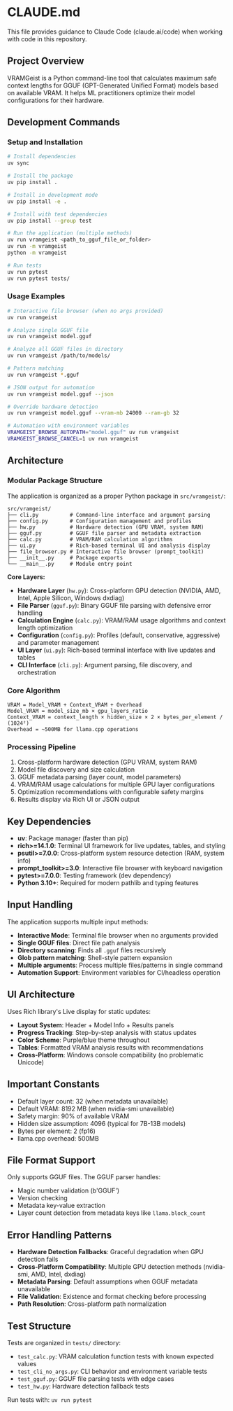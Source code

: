 # CLAUDE.md

This file provides guidance to Claude Code (claude.ai/code) when working with code in this repository.

## Project Overview

VRAMGeist is a Python command-line tool that calculates maximum safe context lengths for GGUF (GPT-Generated Unified Format) models based on available VRAM. It helps ML practitioners optimize their model configurations for their hardware.

## Development Commands

### Setup and Installation
```bash
# Install dependencies
uv sync

# Install the package
uv pip install .

# Install in development mode
uv pip install -e .

# Install with test dependencies
uv pip install --group test

# Run the application (multiple methods)
uv run vramgeist <path_to_gguf_file_or_folder>
uv run -m vramgeist
python -m vramgeist

# Run tests
uv run pytest
uv run pytest tests/
```

### Usage Examples
```bash
# Interactive file browser (when no args provided)
uv run vramgeist

# Analyze single GGUF file
uv run vramgeist model.gguf

# Analyze all GGUF files in directory
uv run vramgeist /path/to/models/

# Pattern matching
uv run vramgeist *.gguf

# JSON output for automation
uv run vramgeist model.gguf --json

# Override hardware detection
uv run vramgeist model.gguf --vram-mb 24000 --ram-gb 32

# Automation with environment variables
VRAMGEIST_BROWSE_AUTOPATH="model.gguf" uv run vramgeist
VRAMGEIST_BROWSE_CANCEL=1 uv run vramgeist
```

## Architecture

### Modular Package Structure
The application is organized as a proper Python package in `src/vramgeist/`:

```
src/vramgeist/
├── cli.py          # Command-line interface and argument parsing
├── config.py       # Configuration management and profiles  
├── hw.py           # Hardware detection (GPU VRAM, system RAM)
├── gguf.py         # GGUF file parser and metadata extraction
├── calc.py         # VRAM/RAM calculation algorithms
├── ui.py           # Rich-based terminal UI and analysis display
├── file_browser.py # Interactive file browser (prompt_toolkit)
├── __init__.py     # Package exports
└── __main__.py     # Module entry point
```

**Core Layers:**
- **Hardware Layer** (`hw.py`): Cross-platform GPU detection (NVIDIA, AMD, Intel, Apple Silicon, Windows dxdiag)
- **File Parser** (`gguf.py`): Binary GGUF file parsing with defensive error handling
- **Calculation Engine** (`calc.py`): VRAM/RAM usage algorithms and context length optimization
- **Configuration** (`config.py`): Profiles (default, conservative, aggressive) and parameter management
- **UI Layer** (`ui.py`): Rich-based terminal interface with live updates and tables
- **CLI Interface** (`cli.py`): Argument parsing, file discovery, and orchestration

### Core Algorithm
```
VRAM = Model_VRAM + Context_VRAM + Overhead
Model_VRAM = model_size_mb × gpu_layers_ratio  
Context_VRAM = context_length × hidden_size × 2 × bytes_per_element / (1024²)
Overhead = ~500MB for llama.cpp operations
```

### Processing Pipeline
1. Cross-platform hardware detection (GPU VRAM, system RAM)
2. Model file discovery and size calculation
3. GGUF metadata parsing (layer count, model parameters)
4. VRAM/RAM usage calculations for multiple GPU layer configurations
5. Optimization recommendations with configurable safety margins
6. Results display via Rich UI or JSON output

## Key Dependencies

- **uv**: Package manager (faster than pip)
- **rich>=14.1.0**: Terminal UI framework for live updates, tables, and styling
- **psutil>=7.0.0**: Cross-platform system resource detection (RAM, system info)
- **prompt_toolkit>=3.0**: Interactive file browser with keyboard navigation
- **pytest>=7.0.0**: Testing framework (dev dependency)
- **Python 3.10+**: Required for modern pathlib and typing features

## Input Handling

The application supports multiple input methods:
- **Interactive Mode**: Terminal file browser when no arguments provided
- **Single GGUF files**: Direct file path analysis
- **Directory scanning**: Finds all `.gguf` files recursively
- **Glob pattern matching**: Shell-style pattern expansion
- **Multiple arguments**: Process multiple files/patterns in single command
- **Automation Support**: Environment variables for CI/headless operation

## UI Architecture

Uses Rich library's Live display for static updates:
- **Layout System**: Header + Model Info + Results panels
- **Progress Tracking**: Step-by-step analysis with status updates
- **Color Scheme**: Purple/blue theme throughout
- **Tables**: Formatted VRAM analysis results with recommendations
- **Cross-Platform**: Windows console compatibility (no problematic Unicode)

## Important Constants

- Default layer count: 32 (when metadata unavailable)
- Default VRAM: 8192 MB (when nvidia-smi unavailable)
- Safety margin: 90% of available VRAM
- Hidden size assumption: 4096 (typical for 7B-13B models)
- Bytes per element: 2 (fp16)
- llama.cpp overhead: 500MB

## File Format Support

Only supports GGUF files. The GGUF parser handles:
- Magic number validation (b'GGUF')
- Version checking
- Metadata key-value extraction
- Layer count detection from metadata keys like `llama.block_count`

## Error Handling Patterns

- **Hardware Detection Fallbacks**: Graceful degradation when GPU detection fails
- **Cross-Platform Compatibility**: Multiple GPU detection methods (nvidia-smi, AMD, Intel, dxdiag)
- **Metadata Parsing**: Default assumptions when GGUF metadata unavailable
- **File Validation**: Existence and format checking before processing
- **Path Resolution**: Cross-platform path normalization

## Test Structure

Tests are organized in `tests/` directory:
- `test_calc.py`: VRAM calculation function tests with known expected values
- `test_cli_no_args.py`: CLI behavior and environment variable tests
- `test_gguf.py`: GGUF file parsing tests with edge cases
- `test_hw.py`: Hardware detection fallback tests

Run tests with: `uv run pytest`